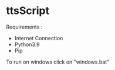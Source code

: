 # ttsScript

Requirements :
- Internet Connection
- Python3.9
- Pip

To run on windows click on "windows.bat"
